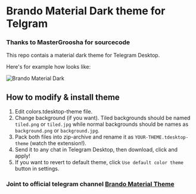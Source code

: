 # Brando Material Dark theme for Telgram
### Thanks to MasterGroosha for sourcecode

This repo contais a material dark theme for Telegram Desktop.

Here's for example how looks like:

![Brando Material Dark](http://imgur.com/1asrcMn)

## How to modify & install theme

1) Edit colors.tdesktop-theme file.  
2) Change background (if you want). Tiled backgrounds should be named `tiled.png` or `tiled.jpg` while normal backgrounds should be names as `background.png` or `background.jpg`.  
3) Pack both files into zip-archive and rename it as `YOUR-THEME.tdesktop-theme` (watch the extension!).  
4) Send it to any chat in Telegram Desktop, then download, click and apply!  
5) If you want to revert to default theme, click `Use default color theme` button in settings.  

### Joint to official telegram channel [Brando Material Theme](https://t.me/BrandoTheme)
